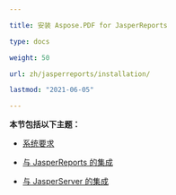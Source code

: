 ```yaml
---

title: 安装 Aspose.PDF for JasperReports

type: docs

weight: 50

url: zh/jasperreports/installation/

lastmod: "2021-06-05"

---
```




**本节包括以下主题：**



- [系统要求](/pdf/jasperreports/system-requirements/)

- [与 JasperReports 的集成](/pdf/jasperreports/integration-with-jasperreports/)

- [与 JasperServer 的集成](/pdf/jasperreports/integration-with-jasperserver/)